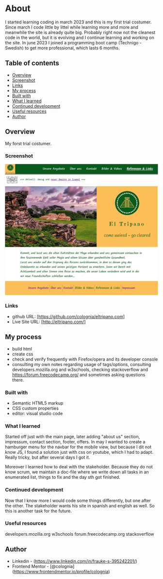 # About

I started learning coding in march 2023 and this is my first trial costumer. Since march I code little by littel while learning more and more and meanwhile the site is already quite big.
Probably right now not the cleanest code in the world, but it is evolving and I continue learning and working on the site.
In june 2023 I joined a programming boot camp (Technigo - Swedish) to get more professional, which lasts 6 months.

## Table of contents

  - [Overview](#overview)
  - [Screenshot](#screenshot)
  - [Links](#links)
  - [My process](#my-process)
  - [Built with](#built-with)
  - [What I learned](#what-i-learned)
  - [Continued development](#continued-development)
  - [Useful resources](#useful-resources)
  - [Author](#author)

## Overview

My forst trial costumer.

### Screenshot

![](./media/screenshot.jpg)

### Links

- github URL: [https://github.com/colognia/eltripano.com]
- Live Site URL: [http://eltripano.com/]

## My process

- build html
- create css
- check and verify frequently with Firefox/opera and its developer console
- consulting my own notes regarding usage of tags/options, consulting developers.mozilla.org and w3schools, checking stackoverflow and https://forum.freecodecamp.org/ and sometimes asking questions there.


### Built with

- Semantic HTML5 markup
- CSS custom properties
- editor: visual studio code

### What I learned
Started off just with the main page, later adding "about us" section, impressum, contact section, footer, offers. In may I wanted to create a hamburger menu for the navbar for the mobile view, but because I dit not know JS, I found a solution just with css on youtube, which I had to adapt. Really tricky, but after several days I got it. 

Moreover I learned how to deal with the stakeholder. Because they do not know scrum, we maintain a doc-file where we write down all tasks in an enumerated list, things to fix and the day sth got finished.

### Continued development
Now that I know more I would code some things differently, but one after the other. The stakeholder wants his site in spanish and english as well. So this is another task for the future.


### Useful resources

developers.mozilla.org
w3schools
forum.freecodecamp.org
stackoverflow

## Author

- Linkedin - (https://www.linkedin.com/in/frauke-s-395242201/)
- Frontend Mentor - [@colognia] (https://www.frontendmentor.io/profile/colognia)


